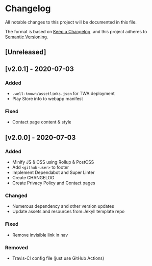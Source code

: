 # Changelog
All notable changes to this project will be documented in this file.

The format is based on [Keep a Changelog](https://keepachangelog.com/en/1.0.0/),
and this project adheres to [Semantic Versioning](https://semver.org/spec/v2.0.0.html).

## [Unreleased]
<!-- markdownlint-disable -->
## [v2.0.1] - 2020-07-03

### Added
- `.well-known/assetlinks.json` for TWA deployment
- Play Store info to webapp manifest

### Fixed
- Contact page content & style

## [v2.0.0] - 2020-07-03

### Added
- Minify JS & CSS using Rollup & PostCSS
- Add `<github-user>` to footer
- Implement Dependabot and Super Linter
- Create CHANGELOG
- Create Privacy Policy and Contact pages

### Changed
- Numerous dependency and other version updates
- Update assets and resources from Jekyll template repo

### Fixed
- Remove invisible link in nav

### Removed
- Travis-CI config file (just use GitHub Actions)
<!-- markdownlint-restore -->
